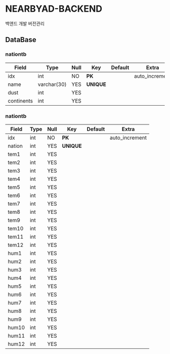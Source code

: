 # NEARBYAD-BACKEND
백앤드 개발 버전관리

## DataBase

### nationtb
|Field|Type|Null|Key|Default|Extra|
|---|---|---|---|---|---|
|idx|int|NO|**PK**||auto_increment|
|name|varchar(30)|YES|**UNIQUE**||
|dust|int|YES|||
|continents|int|YES|||

### nationtb
|Field|Type|Null|Key|Default|Extra|
|---|---|---|---|---|---|
|idx|int|NO|**PK**||auto_increment|
|nation|int|YES|**UNIQUE**|||
|tem1|int|YES|||
|tem2|int|YES|||
|tem3|int|YES|||
|tem4|int|YES|||
|tem5|int|YES|||
|tem6|int|YES|||
|tem7|int|YES|||
|tem8|int|YES|||
|tem9|int|YES|||
|tem10|int|YES|||
|tem11|int|YES|||
|tem12|int|YES|||
|hum1|int|YES|||
|hum2|int|YES|||
|hum3|int|YES|||
|hum4|int|YES|||
|hum5|int|YES|||
|hum6|int|YES|||
|hum7|int|YES|||
|hum8|int|YES|||
|hum9|int|YES|||
|hum10|int|YES|||
|hum11|int|YES|||
|hum12|int|YES|||


